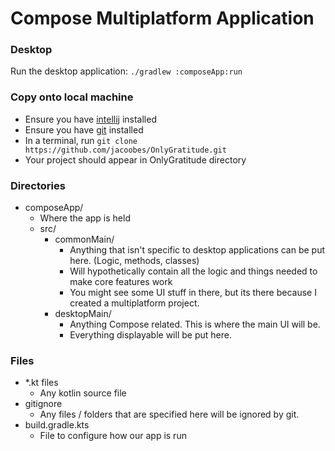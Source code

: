 # Compose Multiplatform Application

### Desktop
Run the desktop application: `./gradlew :composeApp:run`


### Copy onto local machine

- Ensure you have [intellij](https://www.jetbrains.com/idea/download/#section=windows) installed
- Ensure you have [git](https://git-scm.com/) installed 
- In a terminal, run `git clone https://github.com/jacoobes/OnlyGratitude.git`
- Your project should appear in OnlyGratitude directory


### Directories

- composeApp/
  - Where the app is held
  - src/
    - commonMain/ 
      - Anything that isn't specific to desktop applications can be put here. (Logic, methods, classes)
      - Will hypothetically contain all the logic and things needed to make core features work
      - You might see some UI stuff in there, but its there because I created a multiplatform project.
    - desktopMain/
      - Anything Compose related. This is where the main UI will be. 
      - Everything displayable will be put here.
### Files
- *.kt files
  - Any kotlin source file
- gitignore
  - Any files / folders that are specified here will be ignored by git.
- build.gradle.kts
  - File to configure how our app is run
